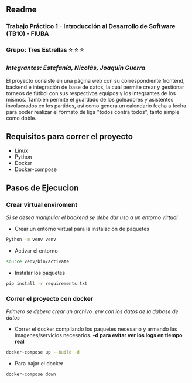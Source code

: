 ## Readme
### Trabajo Práctico 1 - Introducción al Desarrollo de Software (TB10) - FIUBA
### Grupo: Tres Estrellas ⭐ ⭐ ⭐ 
### *Integrantes: Estefanía, Nicolás, Joaquín Guerra*

El proyecto consiste en una página web con su correspondiente frontend, backend e integración de base de datos, la cual permite crear y gestionar torneos de fútbol con sus respectivos equipos y los integrantes de los mismos. También permite el guardado de los goleadores y asistentes involucrados en los partidos, así como genera un calendario fecha a fecha para poder realizar el formato de liga "todos contra todos", tanto simple como doble.

## Requisitos para correr el proyecto
- Linux
- Python
- Docker
- Docker-compose

## Pasos de Ejecucion
### Crear virtual enviroment
*Si se desea manipular el backend se debe dar uso a un entorno virtual*

- Crear un entorno virtual para la instalacion de paquetes 
```bash
Python -m venv venv
```
- Activar el entorno
```bash
source venv/bin/activate
```
- Instalar los paquetes
```bash
pip install -r requirements.txt
```

### Correr el proyecto con docker
*Primero se debera crear un archivo .env con los datos de la dabase de datos*
- Correr el docker compilando los paquetes necesario y armando las imagenes/servicios necesarios. **-d para evitar ver los logs en tiempo real**

```bash
docker-compose up --build -d 
```
- Para bajar el docker
```bash
docker-compose down
```